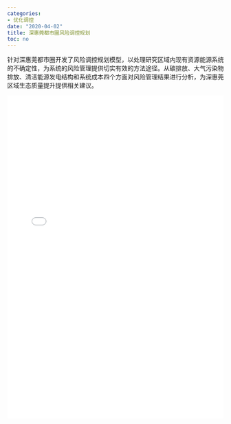 ```yaml
---
categories:
- 优化调控
date: "2020-04-02"
title: 深惠莞都市圈风险调控规划
toc: no
---
```


针对深惠莞都市圈开发了风险调控规划模型，以处理研究区域内现有资源能源系统的不确定性，为系统的风险管理提供切实有效的方法途径。从碳排放、大气污染物排放、清洁能源发电结构和系统成本四个方面对风险管理结果进行分析，为深惠莞区域生态质量提升提供相关建议。

<embed src="/post/optimize/2.3.7 深惠莞都市圈风险调控规划 .pdf#toolbar=0" type="application/pdf" width="100%" height=750>

